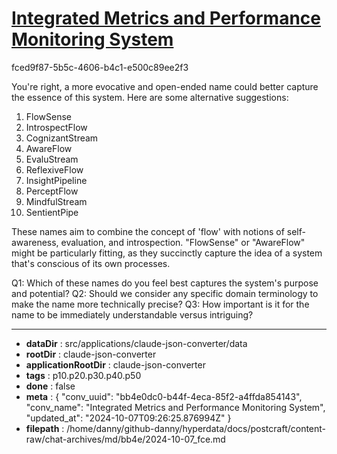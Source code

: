 # [Integrated Metrics and Performance Monitoring System](https://claude.ai/chat/bb4e0dc0-b44f-4eca-85f2-a4ffda854143)

fced9f87-5b5c-4606-b4c1-e500c89ee2f3

 You're right, a more evocative and open-ended name could better capture the essence of this system. Here are some alternative suggestions:

1. FlowSense
2. IntrospectFlow
3. CognizantStream
4. AwareFlow
5. EvaluStream
6. ReflexiveFlow
7. InsightPipeline
8. PerceptFlow
9. MindfulStream
10. SentientPipe

These names aim to combine the concept of 'flow' with notions of self-awareness, evaluation, and introspection. "FlowSense" or "AwareFlow" might be particularly fitting, as they succinctly capture the idea of a system that's conscious of its own processes.

Q1: Which of these names do you feel best captures the system's purpose and potential?
Q2: Should we consider any specific domain terminology to make the name more technically precise?
Q3: How important is it for the name to be immediately understandable versus intriguing?

---

* **dataDir** : src/applications/claude-json-converter/data
* **rootDir** : claude-json-converter
* **applicationRootDir** : claude-json-converter
* **tags** : p10.p20.p30.p40.p50
* **done** : false
* **meta** : {
  "conv_uuid": "bb4e0dc0-b44f-4eca-85f2-a4ffda854143",
  "conv_name": "Integrated Metrics and Performance Monitoring System",
  "updated_at": "2024-10-07T09:26:25.876994Z"
}
* **filepath** : /home/danny/github-danny/hyperdata/docs/postcraft/content-raw/chat-archives/md/bb4e/2024-10-07_fce.md
